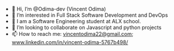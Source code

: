 - 👋 Hi, I’m @Odima-dev (Vincent Odima)
- 👀 I’m interested in Full Stack Software Development and DevOps
- 🌱 I am a Software Engineering student at ALX school.
- 💞️ I’m looking to collaborate on Javascript and python projects
- 📫 How to reach me: vincentodima22@gmail.com; www.linkedin.com/in/vincent-odima-5767b498/

<!---
Odima-dev/Odima-dev is a ✨ special ✨ repository because its `README.md` (this file) appears on your GitHub profile.
You can click the Preview link to take a look at your changes.
--->
